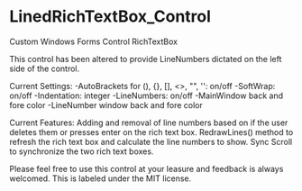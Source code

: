 # LinedRichTextBox_Control
 Custom Windows Forms Control RichTextBox
 
 This control has been altered to provide LineNumbers dictated on the left side of the control.
 
Current Settings:
-AutoBrackets for (), {}, [], <>, "", '': on/off
-SoftWrap: on/off
-Indentation: integer
-LineNumbers: on/off
-MainWindow back and fore color
-LineNumber window back and fore color

Current Features:
Adding and removal of line numbers based on if the user deletes them or presses enter on the rich text box.
RedrawLines() method to refresh the rich text box and calculate the line numbers to show.
Sync Scroll to synchronize the two rich text boxes.

Please feel free to use this control at your leasure and feedback is always welcomed.
This is labeled under the MIT license.
